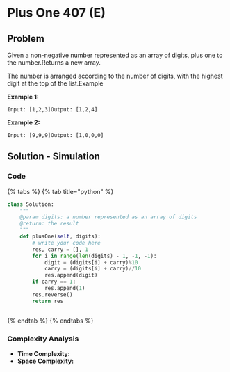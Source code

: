 # Plus One 407 \(E\)

## Problem

Given a non-negative number represented as an array of digits, plus one to the number.Returns a new array.

The number is arranged according to the number of digits, with the highest digit at the top of the list.Example

**Example 1:**

```text
Input: [1,2,3]Output: [1,2,4]
```

**Example 2:**

```text
Input: [9,9,9]Output: [1,0,0,0]
```

## Solution - Simulation

### Code

{% tabs %}
{% tab title="python" %}
```python
class Solution:
    """
    @param digits: a number represented as an array of digits
    @return: the result
    """
    def plusOne(self, digits):
        # write your code here
        res, carry = [], 1
        for i in range(len(digits) - 1, -1, -1):
            digit = (digits[i] + carry)%10
            carry = (digits[i] + carry)//10
            res.append(digit)
        if carry == 1:
            res.append(1)
        res.reverse()
        return res



```
{% endtab %}
{% endtabs %}

### Complexity Analysis

* **Time Complexity:**
* **Space Complexity:**

